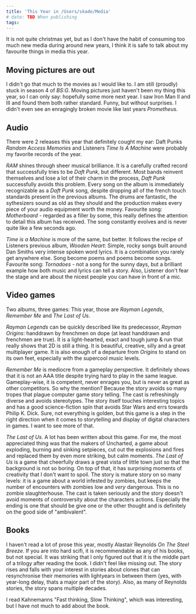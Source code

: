 ```yaml
---
title: 'This Year in /Users/skade/Media'
# date: TBD When publishing
tags:
---
```


It is not quite christmas yet, but as I don't have the habit of consuming too much new media during around new years, I think it is safe to talk about my favourite things in media this year.

## Moving pictures are out

I didn't go that much to the movies as I would like to. I am still (proudly) stuck in season 4 of _BS:G_. Moving pictures just haven't been my thing this year, so I can only say: hopefully some more next year. I saw Iron Man II and III and found them both rather standard. Funny, but without surprises. I didn't even see an enragingly broken movie like last years _Prometheus_.

## Audio

There were 2 releases this year that definitely cought my ear: Daft Punks _Random Access Memories_ and Listeners _Time Is A Machine_ were probably my favorite records of the year.

_RAM_ shines through sheer musical brilliance. It is a carefully crafted record that successfully tries to be _Daft Punk_, but different. Most bands reinvent themselves and lose a lot of their charm in the process, _Daft Punk_ successfully avoids this problem. Every song on the album is immediately recognizable as a _Daft Punk_ song, despite dropping all of the french touch standards present in the previous albums. The drums are fantastic, the sythesizers sound as old as they should and the production makes every piece of your audio equipment worth the money. Favourite song: _Motherboard_ - regarded as a filler by some, this really defines the attention to detail this album has received. The song constantly evolves and is never quite like a few seconds ago.

_Time is a Machine_ is more of the same, but better. It follows the recipe of Listeners previous album, _Wooden Heart_: Simple, rocky songs built around Dan Smiths very intense spoken word lyrics. It is a combination you rarely get anywhere else. Song become poems and poems become songs. Favourite song: _Tornadoes_ - not a song for the sunny days, but a brilliant example how both music and lyrics can tell a story. Also, Listener don't fear the stage and are about the nicest people you can have in front of a mic.

## Video games

Two albums, three games: This year, those are _Rayman Legends_, _Remember Me_ and _The Last of Us_.

_Rayman Legends_ can be quickly described like its predecessor, _Rayman Origins_: handdrawn by frenchmen on dope (at least handdrawn and frenchmen are true). It is a light-hearted, exact and tough jump & run that really shows that 2D is still a thing. It is beautiful, creative, silly and a great multiplayer game. It is also enough of a departure from _Origins_ to stand on its own feet, especially with the supercool music levels.

_Remember Me_ is mediocre from a gameplay perspective. It definitely shows that it is not an AAA title despite trying hard to play in the same league. Gameplay-wise, it is competent, never enrages you, but is never as great as other competitors. So why the mention? Because the story avoids so many tropes that plague computer game story telling. The cast is refreshingly diverse and avoids stereotypes. The story itself touches interesting topics and has a good science-fiction spin that avoids Star Wars and errs towards Philip K. Dick. Sure, not everything is golden, but this game is a step in the right direction when it comes to storytelling and display of digital characters in games. I want to see more of that.

_The Last of Us_. A lot has been written about this game. For me, the most appreciated thing was that the makers of Uncharted, a game about exploding, burning and sinking setpieces, cut out the explosions and fires and replaced them by even more striking, but calm moments. _The Last of Us_ is a game that cheerfully draws a great vista of little town just so that the background is not so boring. On top of that, it has surprising moments of creativity that I don't want to spoil.  The story is mature story on so many levels: it is a game about a world infested by zombies, but keeps the number of encounters with zombies low and _very_ dangerous. This is no zombie slaughterhouse. The cast is taken seriously and the story doesn't avoid moments of controversity about the characters actions. Especially the ending is one that should be give one or the other thought and is definitely on the good side of "ambivalent".

## Books

I haven't read a lot of prose this year, mostly Alastair Reynolds _On The Steel Breeze_. If you are into hard scifi, it is recommendable as any of his books, but not special. It was striking that I only figured out that it is the middle part of a trilogy after reading the book. I didn't feel like missing out. The story rises and falls with your interest in stories about clones that can resynchronise their memories with lightyears in between them (yes, with year-long delay, thats a major part of the story). Also, as many of Reynolds stories, the story spans multiple decades.

I read Kahnemanns "Fast thinking, Slow Thinking", which was interesting, but I have not much to add about the book.